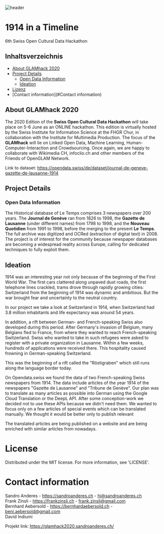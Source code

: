 ![header](https://user-images.githubusercontent.com/51910214/83946417-09c46e00-a811-11ea-9b2a-0393189abdd7.jpg)

# 1914 in a Timeline
 6th Swiss Open Cultural Data Hackathon
 
## Inhaltsverzeichnis

* [About GLAMhack 2020](#About-GLAMhack-2020)
* [Project Details](#Project-Details)
  * [Open Data Information](#Open-Data-Information)
  * [Ideation](#Ideation)
* [Lizenz](#Lizenz)
* [Contact information](#Contact information)

## About GLAMhack 2020
The 2020 Edition of the **Swiss Open Cultural Data Hackathon** will take place on 5-6 June as an ONLINE hackathon. This edition is virtually hosted by the Swiss Institute for Information Science at the FHGR Chur, in collaboration with the Institute for Multimedia Production. The focus of the **GLAMhack** will lie on Linked Open Data, Machine Learning, Human-Computer-Interaction and Crowdsourcing. Once again, we are happy to collaborate with Wikimedia CH, infoclio.ch and other members of the Friends of OpenGLAM Network.

Link to dataset: https://opendata.swiss/de/dataset/journal-de-geneve-gazette-de-lausanne-1914

## Project Details
### Open Data Information
The Historical database of Le Temps comprises 3 newspapers over 200 years. The **Journal de Genève** ran from 1826 to 1998, the **Gazette de Lausanne** (under different names) from 1798 to 1998, and the **Nouveau Quotidien** from 1991 to 1998, before the merging to the present **Le Temps**. The full archive was digitized and OCRed (extraction of digital text) in 2008. The project is of interest for the community because newspaper databases are becoming a widespread reality across Europe, calling for dedicated techniques to fully exploit them.

## Ideation
1914 was an interesting year not only because of the beginning of the First World War. The first cars clattered along unpaved dust roads, the first telephone lines crackled, trams drove through rapidly growing cities: Switzerland from the beginning of 1914 was dynamic and ambitious. But the war brought fear and uncertainty to the neutral country.

In our project we take a look at Switzerland in 1914, when Switzerland had 3.8 million inhabitants and life expectancy was around 54 years.

In addition, a rift between German- and French-speaking Swiss also developed during this period. After Germany's invasion of Belgium, many Belgians fled to France, from where they wanted to reach French-speaking Switzerland. Swiss who wanted to take in such refugees were asked to register with a private organization in Lausanne. Within a few weeks, hundreds of applications were received there. This hospitality caused frowning in German-speaking Switzerland.

This was the beginning of a rift called the "Röstigraben" which still runs along the language border today.

On Opendata.swiss we found the data of two French-speaking Swiss newspapers from 1914. The data include articles of the year 1914 of the newspapers "Gazette de Lausanne" and "Tribune de Genève". Our plan was to translate as many articles as possible into German using the Google Cloud Translation or the DeepL API. After some conception-work we decided not to use these APIs because we didn't need them. We wanted to focus only on a few articles of special events which can be translated manually. We thought it would be better only to publish relevant

The translated articles are being published on a website and are being enriched with similar articles from nowadays.

# License
Distributed under the MIT license. For more information, see 'LICENSE'.

# Contact information
Sandro Anderes - https://sandroanderes.ch - hi@sandroanderes.ch<br>
Frank Zinsli - https://frankzinsli.ch - frank.zinsli@gmail.com<br>
Bernhard Aebersold - https://bernhardaebersold.ch - beni.aebersold@gmail.com<br>
David Indiumi

Projekt link: https://glamhack2020.sandroanderes.ch/
